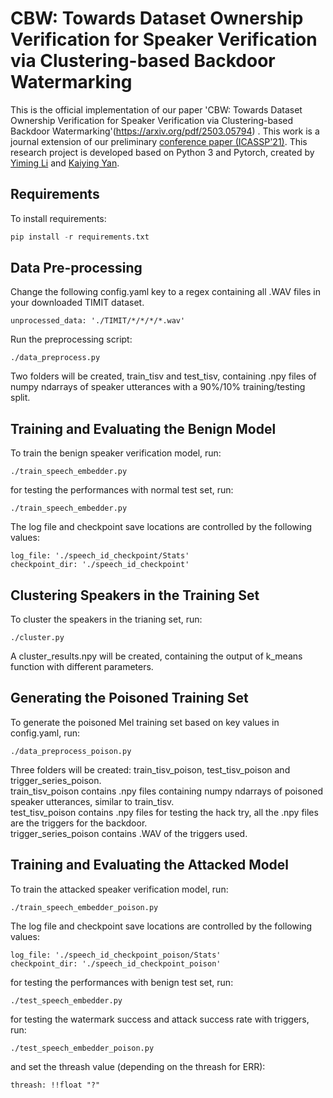 
# CBW: Towards Dataset Ownership Verification for Speaker Verification via Clustering-based Backdoor Watermarking
This is the official implementation of our paper 'CBW: Towards Dataset Ownership Verification for Speaker Verification via Clustering-based Backdoor Watermarking'(https://arxiv.org/pdf/2503.05794) . This work is a journal extension of our preliminary [conference paper (ICASSP'21)](https://arxiv.org/pdf/2010.11607.pdf). This research project is developed based on Python 3 and Pytorch, created by [Yiming Li](https://liyiming.tech/) and [Kaiying Yan](https://github.com/Radiant0726).

## Requirements

To install requirements:

```python
pip install -r requirements.txt
```

## Data Pre-processing

Change the following config.yaml key to a regex containing all .WAV files in your downloaded TIMIT dataset. 
```
unprocessed_data: './TIMIT/*/*/*/*.wav'
```
Run the preprocessing script:
```
./data_preprocess.py 
```
Two folders will be created, train_tisv and test_tisv, containing .npy files of numpy ndarrays of speaker utterances with a 90%/10% training/testing split.

## Training and Evaluating the Benign Model

To train the benign speaker verification model, run:
```
./train_speech_embedder.py 
```
for testing the performances with normal test set, run:
```
./train_speech_embedder.py 
```
The log file and checkpoint save locations are controlled by the following values:
```
log_file: './speech_id_checkpoint/Stats'
checkpoint_dir: './speech_id_checkpoint'
```

## Clustering Speakers in the Training Set

To cluster the speakers in the trianing set, run:
```
./cluster.py 
```
A cluster_results.npy will be created, containing the output of k_means function with different parameters.

## Generating the Poisoned Training Set

To generate the poisoned Mel training set based on key values in config.yaml, run:
```
./data_preprocess_poison.py 
```

Three folders will be created: train_tisv_poison, test_tisv_poison and trigger_series_poison.     
train_tisv_poison contains .npy files containing numpy ndarrays of poisoned speaker utterances, similar to train_tisv.     
test_tisv_poison contains .npy files for testing the hack try, all the .npy files are the triggers for the backdoor.     
trigger_series_poison contains .WAV of the triggers used.    

## Training and Evaluating the Attacked Model

To train the attacked speaker verification model, run:
```
./train_speech_embedder_poison.py 
```
The log file and checkpoint save locations are controlled by the following values:
```
log_file: './speech_id_checkpoint_poison/Stats'
checkpoint_dir: './speech_id_checkpoint_poison'
```
for testing the performances with benign test set, run:
```
./test_speech_embedder.py 
```
for testing the watermark success and attack success rate with triggers, run:
```
./test_speech_embedder_poison.py 
```
and set the threash value (depending on the threash for ERR):
```
threash: !!float "?"
```


